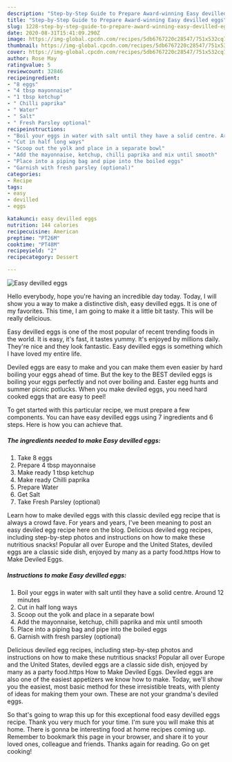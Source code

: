 ```yaml
---
description: "Step-by-Step Guide to Prepare Award-winning Easy devilled eggs"
title: "Step-by-Step Guide to Prepare Award-winning Easy devilled eggs"
slug: 1228-step-by-step-guide-to-prepare-award-winning-easy-devilled-eggs
date: 2020-08-31T15:41:09.290Z
image: https://img-global.cpcdn.com/recipes/5db6767220c28547/751x532cq70/easy-devilled-eggs-recipe-main-photo.jpg
thumbnail: https://img-global.cpcdn.com/recipes/5db6767220c28547/751x532cq70/easy-devilled-eggs-recipe-main-photo.jpg
cover: https://img-global.cpcdn.com/recipes/5db6767220c28547/751x532cq70/easy-devilled-eggs-recipe-main-photo.jpg
author: Rose May
ratingvalue: 5
reviewcount: 32846
recipeingredient:
- "8 eggs"
- "4 tbsp mayonnaise"
- "1 tbsp ketchup"
- " Chilli paprika"
- " Water"
- " Salt"
- " Fresh Parsley optional"
recipeinstructions:
- "Boil your eggs in water with salt until they have a solid centre. Around 12 minutes"
- "Cut in half long ways"
- "Scoop out the yolk and place in a separate bowl"
- "Add the mayonnaise, ketchup, chilli paprika and mix until smooth"
- "Place into a piping bag and pipe into the boiled eggs"
- "Garnish with fresh parsley (optional)"
categories:
- Recipe
tags:
- easy
- devilled
- eggs

katakunci: easy devilled eggs 
nutrition: 144 calories
recipecuisine: American
preptime: "PT26M"
cooktime: "PT48M"
recipeyield: "2"
recipecategory: Dessert

---
```



![Easy devilled eggs](https://img-global.cpcdn.com/recipes/5db6767220c28547/751x532cq70/easy-devilled-eggs-recipe-main-photo.jpg)

Hello everybody, hope you're having an incredible day today. Today, I will show you a way to make a distinctive dish, easy devilled eggs. It is one of my favorites. This time, I am going to make it a little bit tasty. This will be really delicious.

Easy devilled eggs is one of the most popular of recent trending foods in the world. It is easy, it's fast, it tastes yummy. It's enjoyed by millions daily. They're nice and they look fantastic. Easy devilled eggs is something which I have loved my entire life.

Deviled eggs are easy to make and you can make them even easier by hard boiling your eggs ahead of time. But the key to the BEST deviled eggs is boiling your eggs perfectly and not over boiling and. Easter egg hunts and summer picnic potlucks. When you make deviled eggs, you need hard cooked eggs that are easy to peel!


To get started with this particular recipe, we must prepare a few components. You can have easy devilled eggs using 7 ingredients and 6 steps. Here is how you can achieve that.

<!--inarticleads1-->

##### The ingredients needed to make Easy devilled eggs:

1. Take 8 eggs
1. Prepare 4 tbsp mayonnaise
1. Make ready 1 tbsp ketchup
1. Make ready  Chilli paprika
1. Prepare  Water
1. Get  Salt
1. Take  Fresh Parsley (optional)


Learn how to make deviled eggs with this classic deviled egg recipe that is always a crowd fave. For years and years, I&#39;ve been meaning to post an easy deviled egg recipe here on the blog. Delicious deviled egg recipes, including step-by-step photos and instructions on how to make these nutritious snacks! Popular all over Europe and the United States, deviled eggs are a classic side dish, enjoyed by many as a party food.https How to Make Deviled Eggs. 

<!--inarticleads2-->

##### Instructions to make Easy devilled eggs:

1. Boil your eggs in water with salt until they have a solid centre. Around 12 minutes
1. Cut in half long ways
1. Scoop out the yolk and place in a separate bowl
1. Add the mayonnaise, ketchup, chilli paprika and mix until smooth
1. Place into a piping bag and pipe into the boiled eggs
1. Garnish with fresh parsley (optional)


Delicious deviled egg recipes, including step-by-step photos and instructions on how to make these nutritious snacks! Popular all over Europe and the United States, deviled eggs are a classic side dish, enjoyed by many as a party food.https How to Make Deviled Eggs. Deviled eggs are also one of the easiest appetizers we know how to make. Today, we&#39;ll show you the easiest, most basic method for these irresistible treats, with plenty of ideas for making them your own. These are not your grandma&#39;s deviled eggs. 

So that's going to wrap this up for this exceptional food easy devilled eggs recipe. Thank you very much for your time. I'm sure you will make this at home. There is gonna be interesting food at home recipes coming up. Remember to bookmark this page in your browser, and share it to your loved ones, colleague and friends. Thanks again for reading. Go on get cooking!
